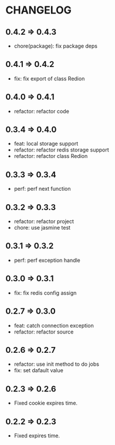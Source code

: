 # CHANGELOG

## 0.4.2 => 0.4.3

- chore(package): fix package deps

## 0.4.1 => 0.4.2

- fix: fix export of class Redion

## 0.4.0 => 0.4.1

- refactor: refactor code

## 0.3.4 => 0.4.0

- feat: local storage support
- refactor: refactor redis storage support
- refactor: refactor class Redion

## 0.3.3 => 0.3.4

- perf: perf next function

## 0.3.2 => 0.3.3

- refactor: refactor project
- chore: use jasmine test

## 0.3.1 => 0.3.2

- perf: perf exception handle

## 0.3.0 => 0.3.1

- fix: fix redis config assign

## 0.2.7 => 0.3.0

- feat: catch connection exception
- refactor: refactor source

## 0.2.6 => 0.2.7

- refactor: use init method to do jobs
- fix: set dafault value

## 0.2.3 => 0.2.6

- Fixed cookie expires time.

## 0.2.2 => 0.2.3

- Fixed expires time.
